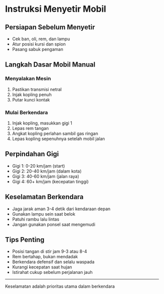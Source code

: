 # Instruksi Menyetir Mobil

## Persiapan Sebelum Menyetir
- Cek ban, oli, rem, dan lampu
- Atur posisi kursi dan spion
- Pasang sabuk pengaman

## Langkah Dasar Mobil Manual

### Menyalakan Mesin
1. Pastikan transmisi netral
2. Injak kopling penuh
3. Putar kunci kontak

### Mulai Berkendara
1. Injak kopling, masukkan gigi 1
2. Lepas rem tangan
3. Angkat kopling perlahan sambil gas ringan
4. Lepas kopling sepenuhnya setelah mobil jalan

## Perpindahan Gigi
- Gigi 1: 0-20 km/jam (start)
- Gigi 2: 20-40 km/jam (dalam kota)
- Gigi 3: 40-60 km/jam (jalan raya)
- Gigi 4: 60+ km/jam (kecepatan tinggi)

## Keselamatan Berkendara
- Jaga jarak aman 3-4 detik dari kendaraan depan
- Gunakan lampu sein saat belok
- Patuhi rambu lalu lintas
- Jangan gunakan ponsel saat mengemudi

## Tips Penting
- Posisi tangan di stir jam 9-3 atau 8-4
- Rem bertahap, bukan mendadak
- Berkendara defensif dan selalu waspada
- Kurangi kecepatan saat hujan
- Istirahat cukup sebelum perjalanan jauh

---
Keselamatan adalah prioritas utama dalam berkendara
